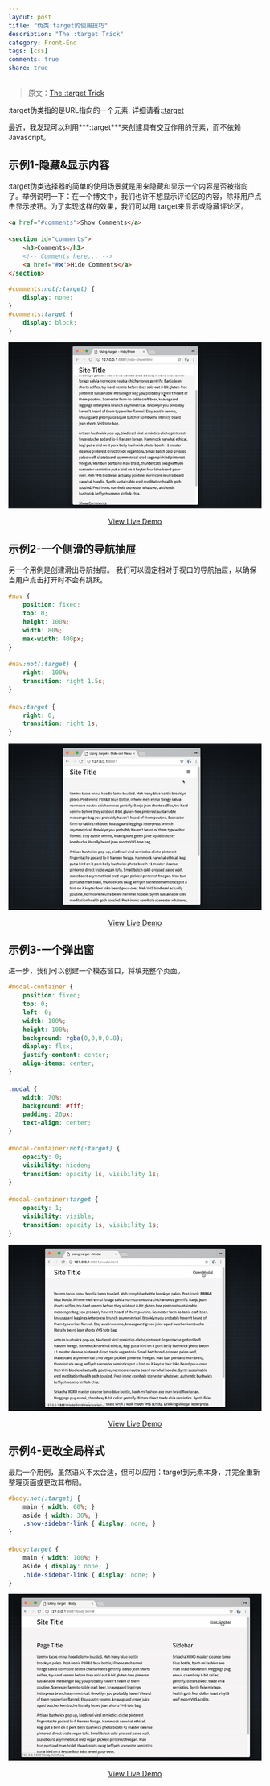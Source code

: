 ```yaml
---
layout: post
title: "伪类:target的使用技巧"
description: "The :target Trick"
category: Front-End
tags: [css]
comments: true
share: true
---
```


>原文：[The :target Trick](https://bitsofco.de/the-target-trick/) 

:target伪类指的是URL指向的一个元素, 详细请看:[:target](https://developer.mozilla.org/en-US/docs/Web/CSS/:target)

最近，我发现可以利用***:target***来创建具有交互作用的元素，而不依赖Javascript。

## 示例1-隐藏&显示内容

:target伪类选择器的简单的使用场景就是用来隐藏和显示一个内容是否被指向了。举例说明一下：在一个博文中，我们也许不想显示评论区的内容，除非用户点击显示按钮。为了实现这样的效果，我们可以用:target来显示或隐藏评论区。

```html
<a href="#comments">Show Comments</a>

<section id="comments">  
    <h3>Comments</h3>
    <!-- Comments here... -->
    <a href="#❌">Hide Comments</a>
</section>  

```

```css
#comments:not(:target) {
    display: none;
}
#comments:target {
    display: block;
}

```
![](/images/post/targetselector/Target_hide_show.gif)

<p style="text-align: center;"><a href="http://demo.bitsofco.de/the-target-trick/hide-show.html">View Live Demo</a></p>

## 示例2-一个侧滑的导航抽屉
另一个用例是创建滑出导航抽屉。 我们可以固定相对于视口的导航抽屉，以确保当用户点击打开时不会有跳跃。

```css
#nav {
    position: fixed;
    top: 0;
    height: 100%;
    width: 80%;
    max-width: 400px;
}

#nav:not(:target) {
    right: -100%;
    transition: right 1.5s;
}

#nav:target {
    right: 0;
    transition: right 1s;
}
```

![](/images/post/targetselector/Target_Slideout_drawer.gif)

<p style="text-align: center;"><a href="http://demo.bitsofco.de/the-target-trick/slide-out.html">View Live Demo</a></p>

## 示例3-一个弹出窗
进一步，我们可以创建一个模态窗口，将填充整个页面。

```css
#modal-container {
    position: fixed;
    top: 0;
    left: 0;
    width: 100%;
    height: 100%;
    background: rgba(0,0,0,0.8);
    display: flex;
    justify-content: center;
    align-items: center;
}

.modal {
    width: 70%;
    background: #fff;
    padding: 20px;
    text-align: center;
}

#modal-container:not(:target) {
    opacity: 0;
    visibility: hidden;
    transition: opacity 1s, visibility 1s;
}

#modal-container:target {
    opacity: 1;
    visibility: visible;
    transition: opacity 1s, visibility 1s;
}

```
![](/images/post/targetselector/Target_modal.gif)

<p style="text-align: center;"><a href="http://demo.bitsofco.de/the-target-trick/modal.html">View Live Demo</a></p>

## 示例4-更改全局样式

最后一个用例，虽然语义不太合适，但可以应用：target到<body>元素本身，并完全重新整理页面或更改其布局。

```css
#body:not(:target) {
    main { width: 60%; }
    aside { width: 30%; }
    .show-sidebar-link { display: none; }
}

#body:target {
    main { width: 100%; }
    aside { display: none; }
    .hide-sidebar-link { display: none; }
}
```
![](/images/post/targetselector/Target_body.gif)

<p style="text-align: center;"><a href="http://demo.bitsofco.de/the-target-trick/body.html">View Live Demo</a></p>
